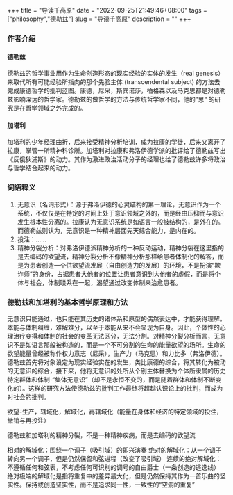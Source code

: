 +++
 title = "导读千高原" 
 date = "2022-09-25T21:49:46+08:00" 
 tags = ["philosophy","德勒兹"] 
 slug = "导读千高原"
 description = ""
+++
### 作者介绍
#### 德勒兹
德勒兹的哲学事业用作为生命创造形态的现实经验的实体的发生（real genesis）来取代所有可能经验所指向的那个先验主体 (transcendental subject) 的方法去完成康德哲学的批判蓝图。康德，尼采，斯宾诺莎，柏格森以及马克思都是对德勒兹影响深远的哲学家。德勒兹的做哲学的方法与传统哲学家不同，他的”思“ 的研究是在哲学领域之外完成的。

#### 加塔利
加塔利的少年经理曲折，后来接受精神分析培训，成为拉康的学徒，后来又离开了拉康，掌管一所精神科诊所。加塔利对拉康和弗洛伊德学派的批评给了德勒兹写出《反俄狄浦斯》的动力。其作为激进政治活动分子的经理也给了德勒兹许多将政治与哲学结合起来的动力。
### 词语释义
1. 无意识（名词形式）：源于弗洛伊德的心灵结构的第一理论，无意识作为一个系统，不仅仅是在特定的时间上处于意识领域之外的，而是经由压抑而与意识发生根本性分离的。拉康认为无意识系统是如语言一般被结构的，是外在的。而德勒兹则认为，无意识是一种精神层面先天综合能力，是内在的。
2. 投注：......
3. 精神分裂分析：对弗洛伊德派精神分析的一种反动运动，精神分裂在这里指的是去编码的欲望流，精神分裂分析不像精神分析那样给患者体制化的解答，而是为患者创造一个供欲望流发展（自由创造力的发展）的环境，不是扮演“欺诈师”的身份，占据患者大他者的位置让患者意识到大他者的虚假，而是将个体与社会，体制联系在一起，渴望通过改变体制来治愈患者。

### 德勒兹和加塔利的基本哲学原理和方法

无意识只能通过，也只能在其历史的诸体系和原型的偶然表达中，才能获得理解。本能与体制纠缠，难解难分，以至于本能从来不会显现为自身。因此，个体性的心理治疗变得和体制的社会的变革无法区分，无法分割。对精神分裂分析而言，无意识不是如语言那般被构造的，而是一个不可分割的生命的能量欲望的场所。生命的欲望能量曾经被称作权力意志（尼采），生产力（马克思）和力比多（弗洛伊德）。
德勒兹首先将对象设定为现实经验实在的发生，类比康德的综合，将其转化为被动的无意识的综合，接下来，他将无意识的处所从个别主体替换为个体所隶属的历史特定群体和体制-“集体无意识”（却不是永恒不变的，而是随着群体和体制不断变化的）。这样的研究方法使德勒兹的批判工作最终将超越认识论上的批判，而成为对社会的批判。


欲望-生产，辖域化，解域化，再辖域化（能量在身体和经济的特定领域的投注，撤销与再投注）

德勒兹和加塔利的精神分裂，不是一种精神疾病，而是去编码的欲望流

相对的解域化：围绕一个调子（吸引域）的即兴演奏
绝对的解域化：从一个调子转向另一个调子，但是仍然保留和弦进程（改变了吸引域）
连续的绝对解域化：不遵循任何和弦表，不考虑任何可识别的调号的自由爵士（一条创造的逃逸线）
绝对极端的解域化是指将重复中的差异最大化，但是仍然保持其作为一首乐曲的坚实性。保持或创造坚实性，而不是追求同一性，一致性的“空洞的重复”



